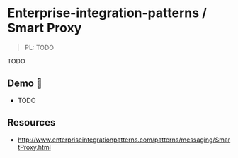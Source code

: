 # Enterprise-integration-patterns / Smart Proxy

> PL: TODO

TODO

## Demo 🎉

* TODO

## Resources

* <http://www.enterpriseintegrationpatterns.com/patterns/messaging/SmartProxy.html>
